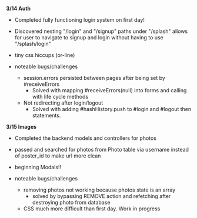 **3/14 Auth**
- Completed fully functioning login system on first day!
- Discovered nesting "/login" and "/signup" paths under "/splash" allows for  user to navigate to signup and login without having to use "/splash/login"
- tiny css hiccups (or-line)

- noteable bugs/challenges
  + session.errors persisted between pages after being set by   #receiveErrors
    - Solved with mapping #receiveErrors(null) into forms and calling with life cycle methods
  + Not redirecting after login/logout
    - Solved with adding #hashHistory.push to #login and #logout then statements.

**3/15 Images**
- Completed the backend models and controllers for photos
- passed and searched for photos from Photo table via username instead of poster_id to make url more clean
- beginning Modals!!

- noteable bugs/challenges
  + removing photos not working because photos state is an array
    - solved by bypassing REMOVE action and refetching after destroying photo from database
  + CSS much more difficult than first day. Work in progress

